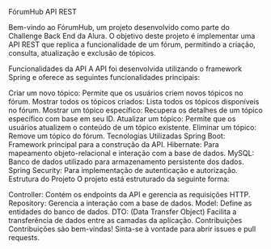 FórumHub API REST


Bem-vindo ao FórumHub, um projeto desenvolvido como parte do Challenge Back End da Alura. O objetivo deste projeto é implementar uma API REST que replica a funcionalidade de um fórum, permitindo a criação, consulta, atualização e exclusão de tópicos.

Funcionalidades da API
A API foi desenvolvida utilizando o framework Spring e oferece as seguintes funcionalidades principais:

Criar um novo tópico: Permite que os usuários criem novos tópicos no fórum.
Mostrar todos os tópicos criados: Lista todos os tópicos disponíveis no fórum.
Mostrar um tópico específico: Recupera os detalhes de um tópico específico com base em seu ID.
Atualizar um tópico: Permite que os usuários atualizem o conteúdo de um tópico existente.
Eliminar um tópico: Remove um tópico do fórum.
Tecnologias Utilizadas
Spring Boot: Framework principal para a construção da API.
Hibernate: Para mapeamento objeto-relacional e interação com a base de dados.
MySQL: Banco de dados utilizado para armazenamento persistente dos dados.
Spring Security: Para implementação de autenticação e autorização.
Estrutura do Projeto
O projeto está estruturado da seguinte forma:

Controller: Contém os endpoints da API e gerencia as requisições HTTP.
Repository: Gerencia a interação com a base de dados.
Model: Define as entidades do banco de dados.
DTO: (Data Transfer Object) Facilita a transferência de dados entre as camadas da aplicação.
Contribuições
Contribuições são bem-vindas! Sinta-se à vontade para abrir issues e pull requests.
